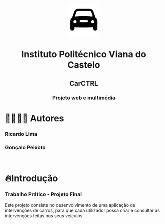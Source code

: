 
<br />
<p align="center">
    <img src="carCtrl\src\assets\icon\icon.png" alt="Logo" width="auto" height="100">
  </a>
  <h1 align="center">Instituto Politécnico Viana do Castelo</h1>

  <h2 align="center">CarCTRL</h2>
  <h3 align="center">Projeto web e multimédia</h3>
</p>

# 👨🏽‍🧑🏽 Autores
<h3> Ricardo Lima </h3>
<h3> Gonçalo Peixoto </h3>
</br>

# 🔥Introdução

<h3>Trabalho Prático - Projeto Final</h3>
Este projeto consiste no desenvolvimento de uma aplicação de intervenções de carros, para que cada utilizador possa criar e consultar as intervenções feitas nos seus veículos.

